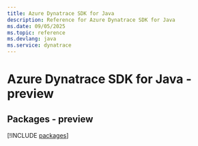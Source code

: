 ```yaml
---
title: Azure Dynatrace SDK for Java
description: Reference for Azure Dynatrace SDK for Java
ms.date: 09/05/2025
ms.topic: reference
ms.devlang: java
ms.service: dynatrace
---
```

# Azure Dynatrace SDK for Java - preview
## Packages - preview
[!INCLUDE [packages](dynatrace-index.md)]